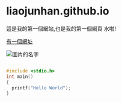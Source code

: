 # liaojunhan.github.io

這是我的第一個網站,也是我的第一個網頁 水啦!

[有一個網址](https://github.com/liaojunhan)























![圖片的名字](https://encrypted-tbn0.gstatic.com/images?q=tbn:ANd9GcSJd0_o4GApPFBJeRX_inTqL5STrEKfyrMUKw&usqp=CAU)




```C

#include <stdio.h>
int main()
{
  printf("Hello World");
}

```
